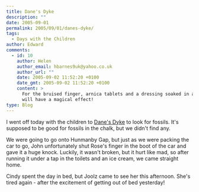 ```yaml
---
title: Dane's Dyke
description: ""
date: 2005-09-01
permalink: 2005/09/01/danes-dyke/
tags:
  - Days with the Children
author: Edward
comments:
  - id: 10
    author: Helen
    author_email: hbarnes9uk@yahoo.co.uk
    author_url: ""
    date: 2005-09-02 11:52:20 +0100
    date_gmt: 2005-09-02 11:52:20 +0100
    content: >
      For the bruised finger, arnica tablets and a dressing soaked in arnica
      will have a magical effect!
type: Blog
---
```


I went off today with the children to [Dane\'s Dyke][1] to look for
fossils. It\'s supposed to be good for fossils in the chalk, but we
didn\'t find any.

We were going to go onto Hunmanby Gap, but just as we were packing the
car to go, John unfortunately shut Rose\'s finger in the boot of the car
and gave it a huge knock. Luckily, it wasn\'t broken, but it hurt like
mad, so after running it under a tap in the toilets and an ice cream, we
came straight home.

Cindy spent the day in bed, but Joolz came to see her this afternoon.
She\'s tired again - after the excitement of getting out of bed
yesterday!



[1]: https://www.ukfossils.co.uk/sec034a.htm
